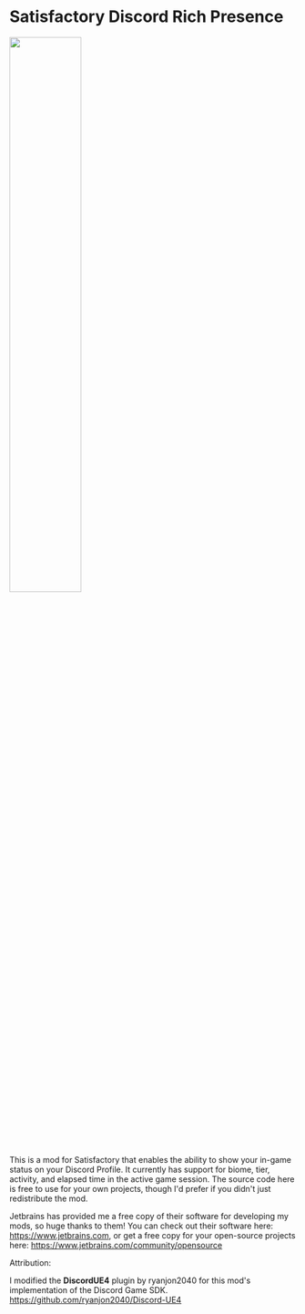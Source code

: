 # Satisfactory Discord Rich Presence
<img src="https://github.com/SpaceGameDev568/FG_DiscordRP/assets/95051062/a8d64c55-6b54-4352-a577-b41342bd5f19" width=50%>

This is a mod for Satisfactory that enables the ability to show your in-game status on your Discord Profile. It currently has support for biome, tier, activity, and elapsed time in the active game session. The source code here is free to use for your own projects, though I'd prefer if you didn't just redistribute the mod.

Jetbrains has provided me a free copy of their software for developing my mods, so huge thanks to them! You can check out their software here: https://www.jetbrains.com, or get a free copy for your open-source projects here: https://www.jetbrains.com/community/opensource

Attribution:

I modified the <b>DiscordUE4</b> plugin by ryanjon2040 for this mod's implementation of the Discord Game SDK.<br> https://github.com/ryanjon2040/Discord-UE4
